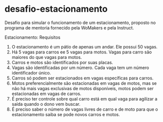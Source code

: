 # desafio-estacionamento
Desafio para simular o funcionamento de um estacionamento, proposto no programa de mentoria fornecido pela WoMakers e pela Instruct.

Estacionamento: Requisitos
1. O estacionamento é um pátio de apenas um andar. Ele possui 50 vagas.
2. Há 5 vagas para carros ee 5 vagas para motos. Vagas para carro são
  maiores do que vagas para motos.
3. Carros e motos são identificados por suas placas.
4. Vagas são identificadas por um número. Cada vaga tem um número
  identificador único.
5. Carros só podem ser estacionados em vagas específicas para carros.
6. Motos preferencialmente são estacionadas em vagas de motos, mas se 
  não há mais vagas exclusivas de motos disponíveis, motos podem ser 
  estacionadas em vagas de carros.
7. É preciso ter controle sobre qual carro está em qual vaga para agilizar
  a saída quando o dono vem buscar.
8. É preciso saber o número de vagas livres de carro e de moto para que o
  estacionamento saiba se pode novos carros e motos.
